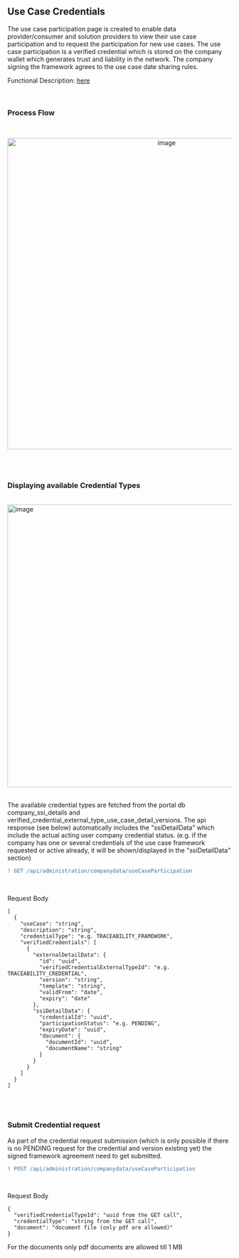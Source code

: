 ## Use Case Credentials

The use case participation page is created to enable data provider/consumer and solution providers to view their use case participation and to request the participation for new use cases.
The use case participation is a verified credential which is stored on the company wallet which generates trust and liability in the network. The company signing the framework agrees to the use case date sharing rules.

Functional Description: [here](/docs/06.%20Certificates/01.%20UseCase%20Participation.md)

<br>

### Process Flow

<br>

<p align="center">
<img width="700" alt="image" src="https://github.com/catenax-ng/tx-portal-assets/assets/94133633/87be492d-4b3c-4bd2-8801-6a69f3f1819a">
</p>

<br>
<br>

### Displaying available Credential Types

<br>
<img width="636" alt="image" src="https://github.com/catenax-ng/tx-portal-assets/assets/94133633/c5ded524-278e-4995-8013-3987a3af7938">
<br>
<br>

The available credential types are fetched from the portal db company_ssi_details and verified_credential_external_type_use_case_detail_versions.
The api response (see below) automatically includes the "ssiDetailData" which include the actual acting user company credential status. (e.g. if the company has one or several credentials of the use case framework requested or active already, it will be shown/displayed in the "ssiDetailData" section)

```diff
! GET /api/administration/companydata/useCaseParticipation
```

<br>

Request Body

    [
      {
        "useCase": "string",
        "description": "string",
        "credentialType": "e.g. TRACEABILITY_FRAMEWORK",
        "verifiedCredentials": [
          {
            "externalDetailData": {
              "id": "uuid",
              "verifiedCredentialExternalTypeId": "e.g. TRACEABILITY_CREDENTIAL",
              "version": "string",
              "template": "string",
              "validFrom": "date",
              "expiry": "date"
            },
            "ssiDetailData": {
              "credentialId": "uuid",
              "participationStatus": "e.g. PENDING",
              "expiryDate": "uuid",
              "document": {
                "documentId": "uuid",
                "documentName": "string"
              }
            }
          }
        ]
      }
    ]
     
<br>
<br>

### Submit Credential request

As part of the credential request submission (which is only possible if there is no PENDING request for the credential and version existing yet) the signed framework agreement need to get submitted.

```diff
! POST /api/administration/companydata/useCaseParticipation
```

<br>

Request Body

    {
      "verifiedCredentialTypeId": "uuid from the GET call",
      "credentialType": "string from the GET call",
      "document": "document file (only pdf are allowed)"
    } 


For the documents only pdf documents are allowed till 1 MB


<br>
<br>



